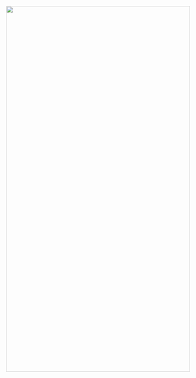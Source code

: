 <img src="https://github-readme-linkedin.herokuapp.com?username=soroush-chehresa&test=tettttt" width="100%" height="1000px" />

